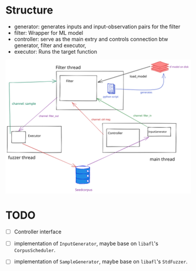# Structure

- generator: generates inputs and input-observation pairs for the filter
- filter: Wrapper for ML model
- controller: serve as the main extry and controls connection btw generator, filter and executor,
- executor: Runs the target function 

![structure](./doc/pic/structure.svg)

# TODO

- [ ] Controller interface
- [ ] implementation of `InputGenerator`, maybe base on `libafl`'s `CorpusScheduler`.
- [ ] implementation of `SampleGenerator`, maybe base on `libafl`'s `StdFuzzer`.

